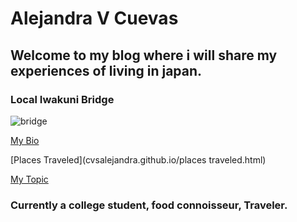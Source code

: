 # Alejandra V Cuevas 
##  Welcome to my blog where i will share my experiences of living in japan.
### Local Iwakuni Bridge 

![bridge](http://www.japan-guide.com/g2/6177_03.jpg)

[My Bio](bio.html)

[Places Traveled](cvsalejandra.github.io/places traveled.html) 
   

[My Topic](topic.html)
     
### Currently a college student, food connoisseur, Traveler. 
  

